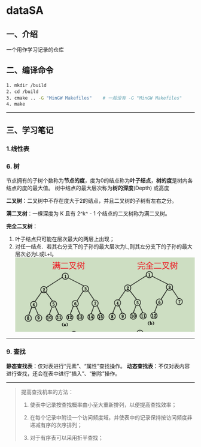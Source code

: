 # dataSA
## 一、介绍
一个用作学习记录的仓库

## 二、编译命令
```sh
1. mkdir /build
2. cd /build
3. cmake .. -G "MinGW Makefiles"    # 一般没有 -G "MinGW Makefiles"
4. make
```

---
## 三、学习笔记
### 1.线性表



### 6. 树
节点拥有的子树个数称为**节点的度**，度为0的结点称为**叶子结点**，**树的度**是树内各结点的度的最大值。
树中结点的最大层次称为**树的深度**(Depth) 或高度

**二叉树**：二叉树中不存在度大于2的结点，并且二叉树的子树有左右之分。

**满二叉树**：一棵深度为 K 且有 2^k^ - 1 个结点的二叉树称为满二叉树。

**完全二叉树**：
1. 叶子结点只可能在层次最大的两层上出现； 
2. 对任一结点．若其右分支下的子孙的最大层次为L,则其左分支下的子孙的最大层次必为L或L+l。
![Alt text](image.png)

---
### 9. 查找
**静态查找表**：仅对表进行“元素”、“属性”查找操作。
**动态查找表**：不仅对表内容进行查找，还会在表中进行“插入”、“删除”操作。

---

> 提高查找机率的方法：
> 1. 使表中记录按查找概率由小至大重新排列，以便提高查找效率；
> 
> 2. 在每个记录中附设一个访问频度域，并使表中的记录保持按访问频度非递减有序的次序排列；
>
> 3. 对于有序表可以采用折半查找；

